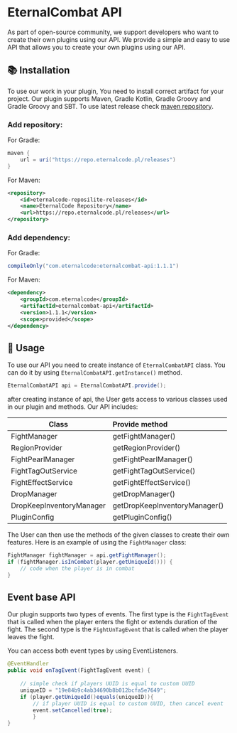 # EternalCombat API

As part of open-source community, we support developers who want to create their own plugins using our API. We provide a simple and easy to use API that allows you to create your own plugins using our API.

## 📚 Installation

To use our work in your plugin, You need to install correct artifact for your project. Our plugin supports Maven, Gradle Kotlin, Gradle Groovy and Gradle Groovy and SBT.
To use latest release check [maven repository](https://repo.eternalcode.pl/#/releases/com/eternalcode/eternalcombat-api).

### Add repository:

For Gradle:
```groovy
maven {
    url = uri("https://repo.eternalcode.pl/releases")
}
```

For Maven:
```xml
<repository>
    <id>eternalcode-reposilite-releases</id>
    <name>EternalCode Repository</name>
    <url>https://repo.eternalcode.pl/releases</url>
</repository>
```

### Add dependency:

For Gradle:
```groovy
compileOnly("com.eternalcode:eternalcombat-api:1.1.1")
```

For Maven:
```xml
<dependency>
    <groupId>com.eternalcode</groupId>
    <artifactId>eternalcombat-api</artifactId>
    <version>1.1.1</version>
    <scope>provided</scope>
</dependency>
```

## 📝 Usage
To use our API you need to create instance of `EternalCombatAPI` class. You can do it by using `EternalCombatAPI.getInstance()` method.

```java
EternalCombatAPI api = EternalCombatAPI.provide();
```

after creating instance of api, the User gets access to various classes used in our plugin and methods.
Our API includes:

| Class | Provide method                |
| --- |:------------------------------|
| FightManager | getFightManager()             |
| RegionProvider | getRegionProvider()           |
| FightPearlManager | getFightPearlManager()        |
| FightTagOutService | getFightTagOutService()       |
| FightEffectService | getFightEffectService()       |
| DropManager | getDropManager()              |
| DropKeepInventoryManager | getDropKeepInventoryManager() |
| PluginConfig | getPluginConfig()             |


The User can then use the methods of the given classes to create their own features. Here is an example of using the `FightManager` class:

```java
FightManager fightManager = api.getFightManager();
if (fightManager.isInCombat(player.getUniqueId())) {
    // code when the player is in combat
}
```

## Event base API

Our plugin supports two types of events. 
The first type is the `FightTagEvent` that is called when the player enters the fight or extends duration of the fight. 
The second type is the `FightUnTagEvent` that is called when the player leaves the fight.

You can access both event types by using EventListeners.

```java
@EventHandler
public void onTagEvent(FightTagEvent event) {
    
    // simple check if players UUID is equal to custom UUID
    uniqueID = "19e84b9c4ab34690b8b012bcfa5e7649";
    if (player.getUniqueId()equals(uniqueID)){
        // if player UUID is equal to custom UUID, then cancel event
        event.setCancelled(true);
        }
}
```
